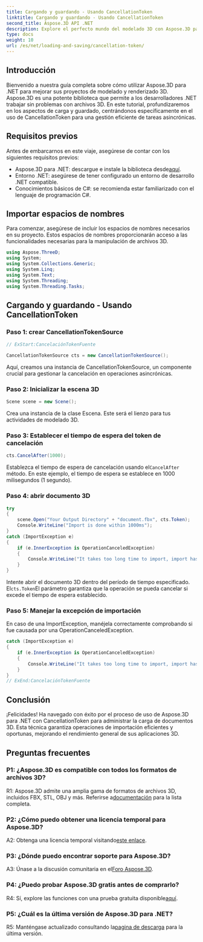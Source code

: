 ```yaml
---
title: Cargando y guardando - Usando CancellationToken
linktitle: Cargando y guardando - Usando CancellationToken
second_title: Aspose.3D API .NET
description: Explore el perfecto mundo del modelado 3D con Aspose.3D para .NET. Aprenda a cargar y guardar documentos 3D de manera eficiente usando CancellationToken.
type: docs
weight: 10
url: /es/net/loading-and-saving/cancellation-token/
---
```

## Introducción

Bienvenido a nuestra guía completa sobre cómo utilizar Aspose.3D para .NET para mejorar sus proyectos de modelado y renderizado 3D. Aspose.3D es una potente biblioteca que permite a los desarrolladores .NET trabajar sin problemas con archivos 3D. En este tutorial, profundizaremos en los aspectos de carga y guardado, centrándonos específicamente en el uso de CancellationToken para una gestión eficiente de tareas asincrónicas.

## Requisitos previos

Antes de embarcarnos en este viaje, asegúrese de contar con los siguientes requisitos previos:

-  Aspose.3D para .NET: descargue e instale la biblioteca desde[aquí](https://releases.aspose.com/3d/net/).
- Entorno .NET: asegúrese de tener configurado un entorno de desarrollo .NET compatible.
- Conocimientos básicos de C#: se recomienda estar familiarizado con el lenguaje de programación C#.

## Importar espacios de nombres

Para comenzar, asegúrese de incluir los espacios de nombres necesarios en su proyecto. Estos espacios de nombres proporcionarán acceso a las funcionalidades necesarias para la manipulación de archivos 3D.

```csharp
using Aspose.ThreeD;
using System;
using System.Collections.Generic;
using System.Linq;
using System.Text;
using System.Threading;
using System.Threading.Tasks;
```

## Cargando y guardando - Usando CancellationToken

### Paso 1: crear CancellationTokenSource

```csharp
// ExStart:CancelaciónTokenFuente

CancellationTokenSource cts = new CancellationTokenSource();
```

Aquí, creamos una instancia de CancellationTokenSource, un componente crucial para gestionar la cancelación en operaciones asincrónicas.

### Paso 2: Inicializar la escena 3D

```csharp
Scene scene = new Scene();
```

Crea una instancia de la clase Escena. Este será el lienzo para tus actividades de modelado 3D.

### Paso 3: Establecer el tiempo de espera del token de cancelación

```csharp
cts.CancelAfter(1000);
```

 Establezca el tiempo de espera de cancelación usando el`CancelAfter` método. En este ejemplo, el tiempo de espera se establece en 1000 milisegundos (1 segundo).

### Paso 4: abrir documento 3D

```csharp
try
{
    scene.Open("Your Output Directory" + "document.fbx", cts.Token);
    Console.WriteLine("Import is done within 1000ms");
}
catch (ImportException e)
{
    if (e.InnerException is OperationCanceledException)
    {
        Console.WriteLine("It takes too long time to import, import has been canceled.");
    }
}
```

 Intente abrir el documento 3D dentro del período de tiempo especificado. El`cts.Token`El parámetro garantiza que la operación se pueda cancelar si excede el tiempo de espera establecido.

### Paso 5: Manejar la excepción de importación

En caso de una ImportException, manéjela correctamente comprobando si fue causada por una OperationCanceledException.

```csharp
catch (ImportException e)
{
    if (e.InnerException is OperationCanceledException)
    {
        Console.WriteLine("It takes too long time to import, import has been canceled.");
    }
}
// ExEnd:CancelaciónTokenFuente
```

## Conclusión

¡Felicidades! Ha navegado con éxito por el proceso de uso de Aspose.3D para .NET con CancellationToken para administrar la carga de documentos 3D. Esta técnica garantiza operaciones de importación eficientes y oportunas, mejorando el rendimiento general de sus aplicaciones 3D.

## Preguntas frecuentes

### P1: ¿Aspose.3D es compatible con todos los formatos de archivos 3D?

 R1: Aspose.3D admite una amplia gama de formatos de archivos 3D, incluidos FBX, STL, OBJ y más. Referirse a[documentación](https://reference.aspose.com/3d/net/) para la lista completa.

### P2: ¿Cómo puedo obtener una licencia temporal para Aspose.3D?

 A2: Obtenga una licencia temporal visitando[este enlace](https://purchase.aspose.com/temporary-license/).

### P3: ¿Dónde puedo encontrar soporte para Aspose.3D?

 A3: Únase a la discusión comunitaria en el[Foro Aspose.3D](https://forum.aspose.com/c/3d/18).

### P4: ¿Puedo probar Aspose.3D gratis antes de comprarlo?

 R4: Sí, explore las funciones con una prueba gratuita disponible[aquí](https://releases.aspose.com/).

### P5: ¿Cuál es la última versión de Aspose.3D para .NET?

 R5: Manténgase actualizado consultando la[pagina de descarga](https://releases.aspose.com/3d/net/) para la última versión.
